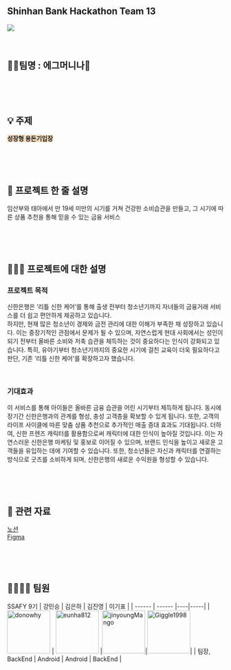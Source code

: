 ## Shinhan Bank Hackathon Team 13
<img src="https://oopy.lazyrockets.com/api/v2/notion/image?src=https%3A%2F%2Fs3-us-west-2.amazonaws.com%2Fsecure.notion-static.com%2Fbf6e6112-6228-4e8f-ad02-82064548d0e7%2F%25EC%2583%2581%25EB%258B%25A8%25EB%25B0%25B0%25EB%2584%2588.jpg&blockId=773a21bb-ef38-4932-b78c-a99f343847d2&width=3600"/>
  </br>
  </br>
  </br>

## 🙇🏻팀명 : 에그머니나🥚
  
  </br>
  </br>
  </br>
  
  
## 💡 주제
<span style= 'background-color: #F7DDBE'> __성장형 용돈기입장__</span>
  
  </br>
  </br>
  </br>
  
  
## 👥 프로젝트 한 줄 설명
임산부와 태아에서 만 19세 미만의 시기를 거쳐 건강한 소비습관을 만들고, 그 시기에 따른 상품 추천을 통해 믿을 수 있는 금융 서비스
  
  </br>
  </br>
  </br>
  
  
## 🧑🏻‍🦯 프로젝트에 대한 설명
### 프로젝트 목적
신한은행은 ‘리틀 신한 케어’를 통해 출생 전부터 청소년기까지 자녀들의 금융거래 서비스를 더 쉽고 편안하게 제공하고 있습니다.
</br>
하지만, 현재 많은 청소년이 경제와 금전 관리에 대한 이해가 부족한 채 성장하고 있습니다. 이는 중장기적인 관점에서 문제가 될 수 있으며, 자연스럽게 현대 사회에서는 성인이 되기 전부터 올바른 소비와 저축 습관을 체득하는 것이 중요하다는 인식이 강화되고 있습니다. 특히, 유아기부터 청소년기까지의 중요한 시기에 걸친 교육이 더욱 필요하다고 판단, 기존 ‘리틀 신한 케어'를 확장하고자 했습니다.

  </br>

### 기대효과
  이 서비스를 통해 아이들은 올바른 금융 습관을 어린 시기부터 체득하게
됩니다. 동시에 장기간 신한은행과의 관계를 형성, 충성 고객층을 확보할
수 있게 됩니다. 또한, 고객의 라이프 사이클에 따른 맞춤 상품 추천으로
추가적인 매출 증대 효과도 기대됩니다.
더하여, 신한 프렌즈 캐릭터를 활용함으로써 캐릭터에 대한 인식이
높아질 것입니다. 이는 자연스러운 신한은행 마케팅 및 홍보로 이어질 수
있으며, 브랜드 인식을 높이고 새로운 고객들을 유입하는 데에 기여할 수
있습니다. 또한, 청소년들은 자신과 캐릭터를 연결하는 방식으로 굿즈를
소비하게 되며, 신한은행의 새로운 수익원을 형성할 수 있습니다.

  </br>
  </br>
  </br>

## 📒 관련 자료
[노션](https://www.notion.so/67657d60eaef48adba3bd08c29e131f7)  
[Figma](https://www.figma.com/file/TK7jyqrHjc7ZXnz24KH1aT/%EB%A6%AC%ED%8B%80-%EC%8B%A0%ED%95%9C?type=design&node-id=0-1&mode=design&t=gFEQhnP7kQyGE7L2-0)

  </br>
  </br>
  </br>

## 👩‍👩‍👧‍👧 팀원
SSAFY 9기
| 강민승 | 김은하 | 김진영 | 이기표 |
| ------ | ------ |----|-----|
| <a href="https://github.com/donowhy"><img src="https://avatars.githubusercontent.com/u/119389068?v=4" alt="donowhy" width="100" height="100"></a> | <a href="https://github.com/eunha812"><img src="https://avatars.githubusercontent.com/u/62810560?v=4" alt="eunha812" width="100" height="100"></a> |<a href="https://github.com/jinyoungMango"><img src="https://avatars.githubusercontent.com/u/123930169?v=4" alt="jinyoungMango" width="100" height="100"></a>|<a href="https://github.com/Giggle1998"><img src="https://avatars.githubusercontent.com/u/86554841?v=4" alt="Giggle1998" width="100" height="100"></a>|
| 팀장, BackEnd | Android | Android | BackEnd |
